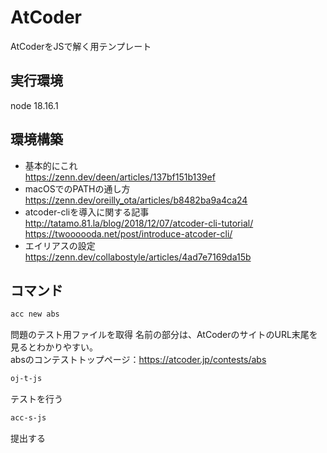 # AtCoder

AtCoderをJSで解く用テンプレート

## 実行環境

node 18.16.1

## 環境構築

- 基本的にこれ<br>
  https://zenn.dev/deen/articles/137bf151b139ef
- macOSでのPATHの通し方<br>
  https://zenn.dev/oreilly_ota/articles/b8482ba9a4ca24
- atcoder-cliを導入に関する記事<br>
  http://tatamo.81.la/blog/2018/12/07/atcoder-cli-tutorial/<br>
  https://twoooooda.net/post/introduce-atcoder-cli/
- エイリアスの設定<br>
  https://zenn.dev/collabostyle/articles/4ad7e7169da15b

## コマンド

```bash
acc new abs
```

問題のテスト用ファイルを取得
名前の部分は、AtCoderのサイトのURL末尾を見るとわかりやすい。<br>
absのコンテストトップページ：https://atcoder.jp/contests/abs

```bash
oj-t-js
```

テストを行う

```bash
acc-s-js
```

提出する
